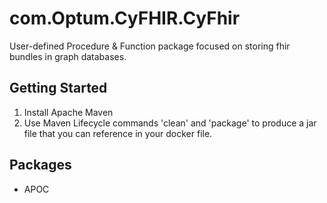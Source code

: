 # com.Optum.CyFHIR.CyFhir

User-defined Procedure & Function package focused on storing fhir bundles in graph databases.

## Getting Started

1. Install Apache Maven
2. Use Maven Lifecycle commands 'clean' and 'package' to produce a jar file that you can reference in your docker file.

## Packages

* APOC